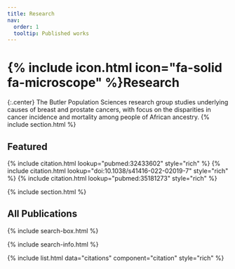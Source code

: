 ```yaml
---
title: Research
nav:
  order: 1
  tooltip: Published works
---
```


# {% include icon.html icon="fa-solid fa-microscope" %}Research

{:.center}
The Butler Population Sciences research group studies underlying causes of breast and prostate cancers, with focus on the disparities in cancer  incidence and mortality among people of African ancestry.
{% include section.html %}

## Featured

{% include citation.html lookup="pubmed:32433602" style="rich" %}
{% include citation.html lookup="doi:10.1038/s41416-022-02019-7" style="rich" %}
{% include citation.html lookup="pubmed:35181273" style="rich" %}

{% include section.html %}

## All Publications

{% include search-box.html %}

{% include search-info.html %}

{% include list.html data="citations" component="citation" style="rich" %}
